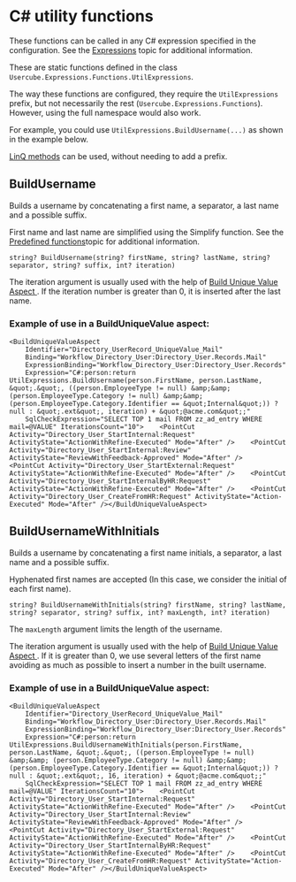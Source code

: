 # C# utility functions

These functions can be called in any C# expression specified in the configuration. See the
[Expressions](/docs/identitymanager/saas/identitymanager/integration-guide/toolkit/expressions/index.md) topic for additional information.

These are static functions defined in the class `Usercube.Expressions.Functions.UtilExpressions`.

The way these functions are configured, they require the `UtilExpressions` prefix, but not
necessarily the rest (`Usercube.Expressions.Functions`). However, using the full namespace would
also work.

For example, you could use `UtilExpressions.BuildUsername(...)` as shown in the example below.

[LinQ methods](https://docs.microsoft.com/en-us/dotnet/api/system.linq.enumerable?view=net-8.0) can
be used, without needing to add a prefix.

## BuildUsername

Builds a username by concatenating a first name, a separator, a last name and a possible suffix.

First name and last name are simplified using the Simplify function. See the
[Predefined functions](/docs/identitymanager/saas/identitymanager/integration-guide/toolkit/expressions/predefined-functions/index.md)topic for additional information.

```
string? BuildUsername(string? firstName, string? lastName, string? separator, string? suffix, int? iteration)
```

The iteration argument is usually used with the help of
[ Build Unique Value Aspect ](/docs/identitymanager/saas/identitymanager/integration-guide/toolkit/xml-configuration/workflows/aspects/builduniquevalueaspect/index.md).
If the iteration number is greater than 0, it is inserted after the last name.

### Example of use in a BuildUniqueValue aspect:

```
<BuildUniqueValueAspect
    Identifier="Directory_UserRecord_UniqueValue_Mail"
    Binding="Workflow_Directory_User:Directory_User.Records.Mail"
    ExpressionBinding="Workflow_Directory_User:Directory_User.Records"
    Expression="C#:person:return UtilExpressions.BuildUsername(person.FirstName, person.LastName, &quot;.&quot;, ((person.EmployeeType != null) &amp;&amp; (person.EmployeeType.Category != null) &amp;&amp; (person.EmployeeType.Category.Identifier == &quot;Internal&quot;)) ? null : &quot;.ext&quot;, iteration) + &quot;@acme.com&quot;;"
    SqlCheckExpression="SELECT TOP 1 mail FROM zz_ad_entry WHERE mail=@VALUE" IterationsCount="10">    <PointCut Activity="Directory_User_StartInternal:Request" ActivityState="ActionWithRefine-Executed" Mode="After" />    <PointCut Activity="Directory_User_StartInternal:Review" ActivityState="ReviewWithFeedback-Approved" Mode="After" />    <PointCut Activity="Directory_User_StartExternal:Request" ActivityState="ActionWithRefine-Executed" Mode="After" />    <PointCut Activity="Directory_User_StartInternalByHR:Request" ActivityState="ActionWithRefine-Executed" Mode="After" />    <PointCut Activity="Directory_User_CreateFromHR:Request" ActivityState="Action-Executed" Mode="After" /></BuildUniqueValueAspect>
```

## BuildUsernameWithInitials

Builds a username by concatenating a first name initials, a separator, a last name and a possible
suffix.

Hyphenated first names are accepted (In this case, we consider the initial of each first name).

```
string? BuildUsernameWithInitials(string? firstName, string? lastName, string? separator, string? suffix, int? maxLength, int? iteration)
```

The `maxLength` argument limits the length of the username.

The iteration argument is usually used with the help of
[ Build Unique Value Aspect ](/docs/identitymanager/saas/identitymanager/integration-guide/toolkit/xml-configuration/workflows/aspects/builduniquevalueaspect/index.md).
If it is greater than 0, we use several letters of the first name avoiding as much as possible to
insert a number in the built username.

### Example of use in a BuildUniqueValue aspect:

```
<BuildUniqueValueAspect
    Identifier="Directory_UserRecord_UniqueValue_Mail"
    Binding="Workflow_Directory_User:Directory_User.Records.Mail"
    ExpressionBinding="Workflow_Directory_User:Directory_User.Records"
    Expression="C#:person:return UtilExpressions.BuildUsernameWithInitials(person.FirstName, person.LastName, &quot;.&quot;, ((person.EmployeeType != null) &amp;&amp; (person.EmployeeType.Category != null) &amp;&amp; (person.EmployeeType.Category.Identifier == &quot;Internal&quot;)) ? null : &quot;.ext&quot;, 16, iteration) + &quot;@acme.com&quot;;"
    SqlCheckExpression="SELECT TOP 1 mail FROM zz_ad_entry WHERE mail=@VALUE" IterationsCount="10">    <PointCut Activity="Directory_User_StartInternal:Request" ActivityState="ActionWithRefine-Executed" Mode="After" />    <PointCut Activity="Directory_User_StartInternal:Review" ActivityState="ReviewWithFeedback-Approved" Mode="After" />    <PointCut Activity="Directory_User_StartExternal:Request" ActivityState="ActionWithRefine-Executed" Mode="After" />    <PointCut Activity="Directory_User_StartInternalByHR:Request" ActivityState="ActionWithRefine-Executed" Mode="After" />    <PointCut Activity="Directory_User_CreateFromHR:Request" ActivityState="Action-Executed" Mode="After" /></BuildUniqueValueAspect>
```
